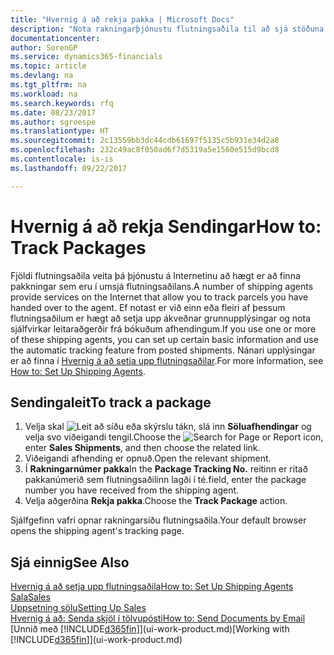 ```yaml
---
title: "Hvernig á að rekja pakka | Microsoft Docs"
description: "Nota rakningarþjónustu flutningsaðila til að sjá stöðuna á sendingu."
documentationcenter: 
author: SorenGP
ms.service: dynamics365-financials
ms.topic: article
ms.devlang: na
ms.tgt_pltfrm: na
ms.workload: na
ms.search.keywords: rfq
ms.date: 08/23/2017
ms.author: sgroespe
ms.translationtype: HT
ms.sourcegitcommit: 2c13559bb3dc44cdb61697f5135c5b931e34d2a8
ms.openlocfilehash: 232c49ac8f050ad6f7d5319a5e1560e515d9bcd8
ms.contentlocale: is-is
ms.lasthandoff: 09/22/2017

---
```

# <a name="how-to-track-packages"></a><span data-ttu-id="3a4ec-103">Hvernig á að rekja Sendingar</span><span class="sxs-lookup"><span data-stu-id="3a4ec-103">How to: Track Packages</span></span>
<span data-ttu-id="3a4ec-104">Fjöldi flutningsaðila veita þá þjónustu á Internetinu að hægt er að finna pakkningar sem eru í umsjá flutningsaðilans.</span><span class="sxs-lookup"><span data-stu-id="3a4ec-104">A number of shipping agents provide services on the Internet that allow you to track parcels you have handed over to the agent.</span></span> <span data-ttu-id="3a4ec-105">Ef notast er við einn eða fleiri af þessum flutningsaðilum er hægt að setja upp ákveðnar grunnupplýsingar og nota sjálfvirkar leitaraðgerðir frá bókuðum afhendingum.</span><span class="sxs-lookup"><span data-stu-id="3a4ec-105">If you use one or more of these shipping agents, you can set up certain basic information and use the automatic tracking feature from posted shipments.</span></span> <span data-ttu-id="3a4ec-106">Nánari upplýsingar er að finna í [Hvernig á að setja upp flutningsaðilar](sales-how-to-set-up-shipping-agents.md).</span><span class="sxs-lookup"><span data-stu-id="3a4ec-106">For more information, see [How to: Set Up Shipping Agents](sales-how-to-set-up-shipping-agents.md).</span></span>

## <a name="to-track-a-package"></a><span data-ttu-id="3a4ec-107">Sendingaleit</span><span class="sxs-lookup"><span data-stu-id="3a4ec-107">To track a package</span></span>
1. <span data-ttu-id="3a4ec-108">Velja skal ![Leit að síðu eða skýrslu](media/ui-search/search_small.png "Leit að síðu eða skýrslu táknið") tákn, slá inn **Söluafhendingar** og velja svo viðeigandi tengil.</span><span class="sxs-lookup"><span data-stu-id="3a4ec-108">Choose the ![Search for Page or Report](media/ui-search/search_small.png "Search for Page or Report icon") icon, enter **Sales Shipments**, and then choose the related link.</span></span>
2. <span data-ttu-id="3a4ec-109">Viðeigandi afhending er opnuð.</span><span class="sxs-lookup"><span data-stu-id="3a4ec-109">Open the relevant shipment.</span></span>
3. <span data-ttu-id="3a4ec-110">Í **Rakningarnúmer pakka**</span><span class="sxs-lookup"><span data-stu-id="3a4ec-110">In the **Package Tracking No.**</span></span> <span data-ttu-id="3a4ec-111">reitinn er ritað pakkanúmerið sem flutningsaðilinn lagði í té.</span><span class="sxs-lookup"><span data-stu-id="3a4ec-111">field, enter the package number you have received from the shipping agent.</span></span>
4. <span data-ttu-id="3a4ec-112">Velja aðgerðina **Rekja pakka**.</span><span class="sxs-lookup"><span data-stu-id="3a4ec-112">Choose the **Track Package** action.</span></span>

<span data-ttu-id="3a4ec-113">Sjálfgefinn vafri opnar rakningarsíðu flutningsaðila.</span><span class="sxs-lookup"><span data-stu-id="3a4ec-113">Your default browser opens the shipping agent's tracking page.</span></span>

## <a name="see-also"></a><span data-ttu-id="3a4ec-114">Sjá einnig</span><span class="sxs-lookup"><span data-stu-id="3a4ec-114">See Also</span></span>
[<span data-ttu-id="3a4ec-115">Hvernig á að setja upp flutningsaðila</span><span class="sxs-lookup"><span data-stu-id="3a4ec-115">How to: Set Up Shipping Agents</span></span>](sales-how-to-set-up-shipping-agents.md)  
[<span data-ttu-id="3a4ec-116">Sala</span><span class="sxs-lookup"><span data-stu-id="3a4ec-116">Sales</span></span>](sales-manage-sales.md)  
[<span data-ttu-id="3a4ec-117">Uppsetning sölu</span><span class="sxs-lookup"><span data-stu-id="3a4ec-117">Setting Up Sales</span></span>](sales-setup-sales.md)  
[<span data-ttu-id="3a4ec-118">Hvernig á að: Senda skjöl í tölvupósti</span><span class="sxs-lookup"><span data-stu-id="3a4ec-118">How to: Send Documents by Email</span></span>](ui-how-send-documents-email.md)  
<span data-ttu-id="3a4ec-119">[Unnið með [!INCLUDE[d365fin](includes/d365fin_md.md)]](ui-work-product.md)</span><span class="sxs-lookup"><span data-stu-id="3a4ec-119">[Working with [!INCLUDE[d365fin](includes/d365fin_md.md)]](ui-work-product.md)</span></span>

